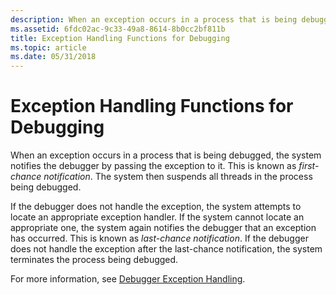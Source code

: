 ```yaml
---
description: When an exception occurs in a process that is being debugged, the system notifies the debugger by passing the exception to it. This is known as first-chance notification. The system then suspends all threads in the process being debugged.
ms.assetid: 6fdc02ac-9c33-49a8-8614-8b0cc2bf811b
title: Exception Handling Functions for Debugging
ms.topic: article
ms.date: 05/31/2018
---
```


# Exception Handling Functions for Debugging

When an exception occurs in a process that is being debugged, the system notifies the debugger by passing the exception to it. This is known as *first-chance notification*. The system then suspends all threads in the process being debugged.

If the debugger does not handle the exception, the system attempts to locate an appropriate exception handler. If the system cannot locate an appropriate one, the system again notifies the debugger that an exception has occurred. This is known as *last-chance notification*. If the debugger does not handle the exception after the last-chance notification, the system terminates the process being debugged.

For more information, see [Debugger Exception Handling](debugger-exception-handling.md).

 

 



